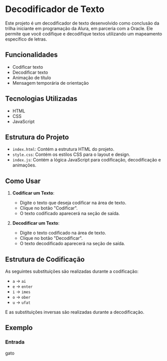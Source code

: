 # Decodificador de Texto

Este projeto é um decodificador de texto desenvolvido como conclusão da trilha iniciante em programação da Alura, em parceria com a Oracle. Ele permite que você codifique e decodifique textos utilizando um mapeamento específico de letras.

## Funcionalidades

- Codificar texto
- Decodificar texto
- Animação de título
- Mensagem temporária de orientação

## Tecnologias Utilizadas

- HTML
- CSS
- JavaScript

## Estrutura do Projeto

- `index.html`: Contém a estrutura HTML do projeto.
- `style.css`: Contém os estilos CSS para o layout e design.
- `index.js`: Contém a lógica JavaScript para codificação, decodificação e animações.

## Como Usar

1. **Codificar um Texto**:
    - Digite o texto que deseja codificar na área de texto.
    - Clique no botão "Codificar".
    - O texto codificado aparecerá na seção de saída.

2. **Decodificar um Texto**:
    - Digite o texto codificado na área de texto.
    - Clique no botão "Decodificar".
    - O texto decodificado aparecerá na seção de saída.

## Estrutura de Codificação

As seguintes substituições são realizadas durante a codificação:
- `a` -> `ai`
- `e` -> `enter`
- `i` -> `imes`
- `o` -> `ober`
- `u` -> `ufat`

E as substituições inversas são realizadas durante a decodificação.

## Exemplo

### Entrada
gato

